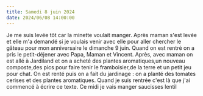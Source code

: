 ```yaml
---
title: Samedi 8 juin 2024
date: 2024/06/08 14:00:00
---
```

Je me suis levée tôt car la minette voulait manger.
Après maman s'est levée et elle m'a demandé si je voulais venir avec elle pour aller chercher le gâteau pour mon anniversaire le dimanche 9 juin.
Quand on est rentré on a pris le petit-déjener avec Papa, Maman et Vincent.
Après, avec maman on est allé à Jardiland et on a acheté des plantes aromatiques,un nouveau composte,des pics pour faire tenir le framboisier,de la terre et un petit jeu pour chat.
On est renté puis on a fait du jardinage : on a planté des tomates cerises et des plantes aromatiques.
Quand je suis rentrée c'est là que j'ai commencé à écrire ce texte.
Ce midi je vais manger saucisses lentil